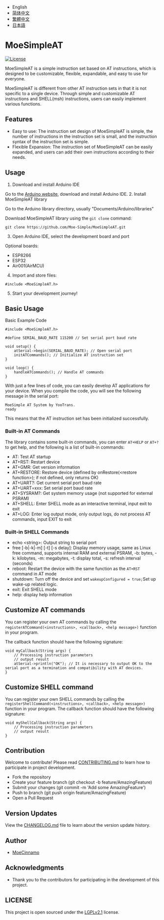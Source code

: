 - English
- [简体中文](README_zhcn.md)
- [繁體中文](README_zhtw.md)
- [日本語](README_jp.md)

# MoeSimpleAT
[![License](https://img.shields.io/badge/license-LGPL-blue.svg)](LICENSE)

MoeSimpleAT is a simple instruction set based on AT instructions, which is designed to be customizable, flexible, expandable, and easy to use for everyone.

MoeSimpleAT is different from other AT instruction sets in that it is not specific to a single device. Through simple and customizable AT instructions and SHELL(msh) instructions, users can easily implement various functions.

## Features

- Easy to use: The instruction set design of MoeSimpleAT is simple, the number of instructions in the instruction set is small, and the instruction syntax of the instruction set is simple.
- Flexible Expansion: The instruction set of MoeSimpleAT can be easily expanded, and users can add their own instructions according to their needs.

## Usage
1. Download and install Arduino IDE

Go to the [Arduino website](https://www.arduino.cc/en/software), download and install Arduino IDE.
2. Install MoeSimpleAT library

Go to the Arduino library directory, usually "Documents/Arduino/libraries"

Download MoeSimpleAT library using the `git clone` command:
``` shell
git clone https://github.com/Moe-Simple/MoeSimpleAT.git
```
3. Open Arduino IDE, select the development board and port

Optional boards:
  - ESP8266
  - ESP32
  - Air001(AirMCU)
4. Import and store files:
  ``` Arduino
  #include <MoeSimpleAT.h>
  ```
5. Start your development journey!

## Basic Usage
Basic Example Code
``` Arduino
#include <MoeSimpleAT.h>

#define SERIAL_BAUD_RATE 115200 // Set serial port baud rate

void setup() {
    atSerial->begin(SERIAL_BAUD_RATE); // Open serial port
    initATCommands(); // Initialize AT instruction set
}

void loop() {
    handleATCommands(); // Handle AT commands
}
```

With just a few lines of code, you can easily develop AT applications for your device. When you compile the code, you will see the following message in the serial port:
``` shell
MoeSimple AT System by YooTrans.
ready
```
This means that the AT instruction set has been initialized successfully.

### Built-in AT Commands
The library contains some built-in commands, you can enter `AT+HELP` or `AT+?` to get help, and the following is a list of built-in commands:

- AT: Test AT startup
- AT+RST: Restart device
- AT+GMR: Get version information
- AT+RESTORE: Restore device (defined by onRestore(\<restore function\>); if not defined, only returns OK)
- AT+UART?: Get current serial port baud rate
- AT+UART=xxx: Set serial port baud rate
- AT+SYSRAM?: Get system memory usage (not supported for external PSRAM)
- AT+SHELL: Enter SHELL mode as an interactive terminal, input exit to exit
- AT+LOG: Enter log output mode, only output logs, do not process AT commands, input EXIT to exit

### Built-in SHELL Commands
- echo \<string\>: Output string to serial port
- free [-b|-k|-m] [-t] [-s delay]: Display memory usage, same as Linux free command, supports internal RAM and external PSRAM, -b: bytes, -k: kilobytes, -m: megabytes, -t: display total, -s: refresh interval (seconds)
- reboot: Restart the device with the same function as the `AT+RST` command in AT mode
- shutdown: Turn off the device and set `wakeupConfigured = true;`Set up wake-up related logic.
- exit: Exit SHELL mode
- help: display help information

## Customize AT commands
You can register your own AT commands by calling the `registerATCommand(<instructions>, <callback>, <help message>)` function in your program.

The callback function should have the following signature:
``` Arduino
void myCallback(String args) {
    // Processing instruction parameters
    // output result
    atSerial->println("OK"); // It is necessary to output OK to the serial port as a termination and compatibility with AT devices.
}
```

## Customize SHELL command
You can register your own SHELL commands by calling the `registerShellCommand(<instructions>, <callback>, <help message>)` function in your program.
The callback function should have the following signature:
``` Arduino
void myShellCallback(String args) {
    // Processing instruction parameters
    // output result
}
```

## Contribution
Welcome to contribute! Please read [CONTRIBUTING.md](CONTRIBUTING.md) to learn how to participate in project development.

- Fork the repository
- Create your feature branch (git checkout -b feature/AmazingFeature)
- Submit your changes (git commit -m 'Add some AmazingFeature')
- Push to branch (git push origin feature/AmazingFeature)
- Open a Pull Request

## Version Updates
View the [CHANGELOG.md](CHANGELOG.md) file to learn about the version update history.

## Author
- [MoeCinnamo](https://github.com/MoeCinnamo)

## Acknowledgments
- Thank you to the contributors for participating in the development of this project.

## LICENSE
This project is open sourced under the [LGPLv2.1](LICENSE) license.